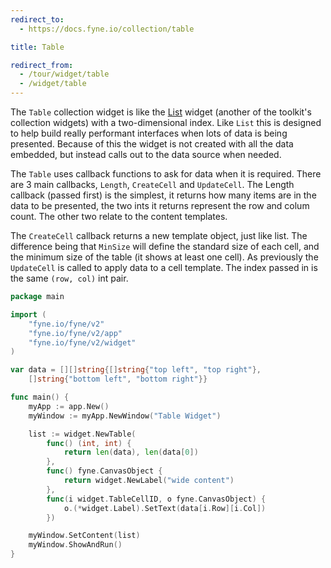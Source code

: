 ```yaml
---
redirect_to:
  - https://docs.fyne.io/collection/table

title: Table

redirect_from:
  - /tour/widget/table
  - /widget/table
---
```

 

The `Table` collection widget is like the [List](/collection/list) widget (another of the toolkit's collection widgets) with a two-dimensional index.
Like `List` this is designed to help build really performant
interfaces when lots of data is being presented.
Because of this the widget is not created with all the data embedded, but instead calls out to the data source when needed.

The `Table` uses callback functions to ask for data when it is required.
There are 3 main callbacks, `Length`, `CreateCell` and `UpdateCell`. The Length callback (passed first) is the simplest,
it returns how many items are in the data to be presented, the two ints it returns represent the row and colum count.
The other two relate to the content templates.

The `CreateCell` callback returns a new template object, just like list.
The difference being that `MinSize` will define the standard size of each cell, and the minimum size of the table (it shows at least one cell).
As previously the `UpdateCell` is called to apply data to a cell template. The index passed in is the same `(row, col)` int pair.

```go
package main

import (
	"fyne.io/fyne/v2"
	"fyne.io/fyne/v2/app"
	"fyne.io/fyne/v2/widget"
)

var data = [][]string{[]string{"top left", "top right"},
	[]string{"bottom left", "bottom right"}}

func main() {
	myApp := app.New()
	myWindow := myApp.NewWindow("Table Widget")

	list := widget.NewTable(
		func() (int, int) {
			return len(data), len(data[0])
		},
		func() fyne.CanvasObject {
			return widget.NewLabel("wide content")
		},
		func(i widget.TableCellID, o fyne.CanvasObject) {
			o.(*widget.Label).SetText(data[i.Row][i.Col])
		})

	myWindow.SetContent(list)
	myWindow.ShowAndRun()
}
```

